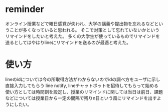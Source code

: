 # reminder
オンライン授業などで曜日感覚が失われ、大学の講義や提出物を忘れるなどということが多くなっていると思われる。
そこで対策として忘れていないかというリマインドをしたいと考えた。
多くの大学生が使っているものでリマインドを送るとしてはやはりlineにリマインドを送るのが最適と考えた。




# 使い方
lineのidについては今の所取得方法がわからないのでidの調べ方をユーザに示し直接入力してもらう
line notify, lineチャットボットを招待してもらって始める
使い方としては時間割を設定し、授業のリマインドに関しては当日は前日、課題などについては授業日から一定の間隔で残りn日という風にリマインドを出すようにしたい。
